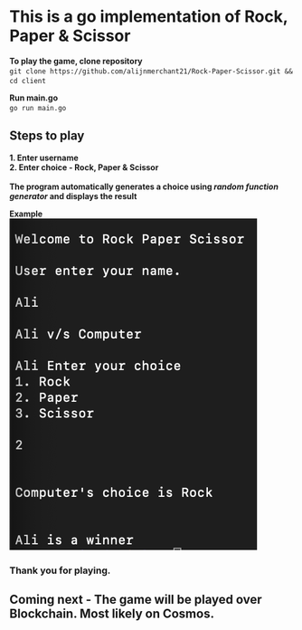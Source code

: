 # This is a go implementation of Rock, Paper & Scissor

**To play the game, clone repository**
<br>
`git clone https://github.com/alijnmerchant21/Rock-Paper-Scissor.git && cd client`

**Run main.go**
<br>
`go run main.go`

## Steps to play

**1. Enter username**
<br>
**2. Enter choice - Rock, Paper & Scissor**
<br> <br>
**The program automatically generates a choice using *random function generator* and displays the result**

**Example**
<br>
![Image](https://github.com/alijnmerchant21/Rock-Paper-Scissor/blob/main/img/rps-ss1.png)

### Thank you for playing.

## Coming next - The game will be played over Blockchain. Most likely on Cosmos.
